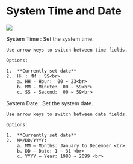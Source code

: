 # System Time and Date #
![](https://cdrt.github.io/mk_docs/ref/bios/settings/thinkstation/img/ts_systemtimedate.PNG)


System Time
:	Set the system time. 

	Use arrow keys to switch between time fields.

	Options:

	1.	**Currently set date** 
	2.	HH : MM : SS<br>
		a. HH - Hour:  00 ~ 23<br>
		b. MM - Minute:  00 ~ 59<br>
		c. SS - Second:  00 ~ 59<br>


System Date
:	Set the system date. 

	Use arrow keys to switch between date fields.

	Options:

	1.	**Currently set date**
	2.	MM/DD/YYYY:
		a. MM – Months: January to December <br>
		b. DD – Date: 1 ~ 31 <br>
		c. YYYY – Year: 1980 ~ 2099 <br>

